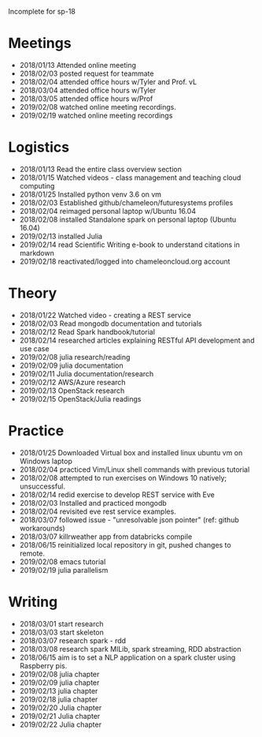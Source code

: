 Incomplete for sp-18

# Meetings

* 2018/01/13 Attended online meeting
* 2018/02/03 posted request for teammate
* 2018/02/04 attended office hours w/Tyler and Prof. vL
* 2018/03/04 attended office hours w/Tyler
* 2018/03/05 attended office hours w/Prof
* 2019/02/08 watched online meeting recordings.
* 2019/02/19 watched online meeting recordings


# Logistics
* 2018/01/13 Read the entire class overview section
* 2018/01/15 Watched videos - class management and teaching cloud computing
* 2018/01/25 Installed python venv 3.6 on vm
* 2018/02/03 Established github/chameleon/futuresystems profiles
* 2018/02/04 reimaged personal laptop w/Ubuntu 16.04
* 2018/02/08 installed Standalone spark on personal laptop (Ubuntu 16.04)
* 2019/02/13 installed Julia
* 2019/02/14 read Scientific Writing e-book to understand citations in markdown
* 2019/02/18 reactivated/logged into chameleoncloud.org account

# Theory
* 2018/01/22 Watched video - creating a REST service
* 2018/02/03 Read mongodb documentation and tutorials 
* 2018/02/12 Read Spark handbook/tutorial
* 2018/02/14 researched articles explaining RESTful API development and use case
* 2019/02/08 julia research/reading
* 2019/02/09 julia documentation
* 2019/02/11 Julia documentation/research
* 2019/02/12 AWS/Azure research
* 2019/02/13 OpenStack research
* 2019/02/15 OpenStack/Julia readings

# Practice
* 2018/01/25 Downloaded Virtual box and installed linux ubuntu vm on Windows laptop
* 2018/02/04 practiced Vim/Linux shell commands with previous tutorial
* 2018/02/08 attempted to run exercises on Windows 10 natively; unsuccessful.
* 2018/02/14 redid exercise to develop REST service with Eve
* 2018/02/03 Installed and practiced mongodb
* 2018/02/04 revisited eve rest service examples. 
* 2018/03/07 followed issue - "unresolvable json pointer" (ref: github workarounds)
* 2018/03/07 killrweather app from databricks compile
* 2018/06/15 reinitialized local repository in git, pushed changes to remote. 
* 2019/02/08 emacs tutorial
* 2019/02/19 julia parallelism

# Writing
* 2018/03/01 start research
* 2018/03/03 start skeleton
* 2018/03/07 research spark - rdd
* 2018/03/08 research spark MlLib, spark streaming, RDD abstraction
* 2018/06/15 aim is to set a NLP application on a spark cluster using Raspberry pis. 
* 2019/02/08 julia chapter
* 2019/02/09 julia chapter
* 2019/02/13 julia chapter
* 2019/02/18 julia chapter
* 2019/02/20 Julia chapter
* 2019/02/21 Julia chapter
* 2019/02/22 Julia chapter



